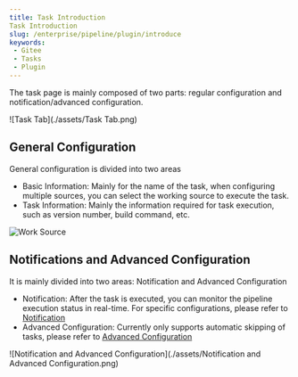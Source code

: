 ```yaml
---
title: Task Introduction
Task Introduction
slug: /enterprise/pipeline/plugin/introduce
keywords:
 - Gitee
 - Tasks
 - Plugin
---
```


The task page is mainly composed of two parts: regular configuration and notification/advanced configuration.

![Task Tab](./assets/Task Tab.png)

## General Configuration

General configuration is divided into two areas

- Basic Information: Mainly for the name of the task, when configuring multiple sources, you can select the working source to execute the task.
- Task Information: Mainly the information required for task execution, such as version number, build command, etc.

![Work Source](./assets/work-source.png)

## Notifications and Advanced Configuration

It is mainly divided into two areas: Notification and Advanced Configuration

- Notification: After the task is executed, you can monitor the pipeline execution status in real-time. For specific configurations, please refer to [Notification](/enterprise/pipeline/notice)
- Advanced Configuration: Currently only supports automatic skipping of tasks, please refer to [Advanced Configuration](/)

![Notification and Advanced Configuration](./assets/Notification and Advanced Configuration.png)